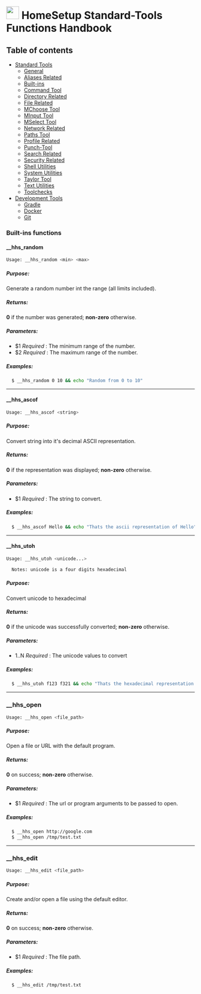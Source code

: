 # <img src="https://iili.io/HvtxC1S.png"  width="34" height="34"> HomeSetup Standard-Tools Functions Handbook

## Table of contents

<!-- toc -->
- [Standard Tools](../../functions.md#standard-tools)
  * [General](general.md#general-functions)
  * [Aliases Related](aliases-related.md#aliases-related-functions)
  * [Built-ins](built-ins.md#built-ins-functions)
  * [Command Tool](command-tool.md#command-tool)
  * [Directory Related](directory-related.md#directory-related-functions)
  * [File Related](file-related.md#file-related-functions)
  * [MChoose Tool](mchoose-tool.md#mchoose-tool)
  * [MInput Tool](minput-tool.md#minput-tool)
  * [MSelect Tool](mselect-tool.md#mselect-tool)
  * [Network Related](network-related.md#network-related-functions)
  * [Paths Tool](paths-tool.md#paths-tool)
  * [Profile Related](profile-related.md#profile-related-functions)
  * [Punch-Tool](punch-tool.md#punch-tool)
  * [Search Related](search-related.md#search-related-functions)
  * [Security Related](security-related.md#security-related-functions)
  * [Shell Utilities](shell-utilities.md#shell-utilities)
  * [System Utilities](system-utilities.md#system-utilities)
  * [Taylor Tool](taylor-tool.md#taylor-tool)
  * [Text Utilities](text-utilities.md#text-utilities)
  * [Toolchecks](toolchecks.md#tool-checks-functions)
- [Development Tools](../../functions.md#development-tools)
  * [Gradle](../dev-tools/gradle-tools.md#gradle-functions)
  * [Docker](../dev-tools/docker-tools.md#docker-functions)
  * [Git](../dev-tools/git-tools.md#git-functions)
<!-- tocstop -->


### Built-ins functions

#### __hhs_random

```bash
Usage: __hhs_random <min> <max>
```

##### **Purpose**:

Generate a random number int the range <min> <max> (all limits included).

##### **Returns**:

**0** if the number was generated; **non-zero** otherwise.

##### **Parameters**: 

  - $1 _Required_ : The minimum range of the number.
  - $2 _Required_ : The maximum range of the number.

##### **Examples:**

```bash
  $ __hhs_random 0 10 && echo "Random from 0 to 10"
```


------
#### __hhs_ascof

```bash
Usage: __hhs_ascof <string>
```

##### **Purpose**:

Convert string into it's decimal ASCII representation.

##### **Returns**:

**0** if the representation was displayed; **non-zero** otherwise.

##### **Parameters**: 

  - $1 _Required_ : The string to convert.

##### **Examples:**

```bash
  $ __hhs_ascof Hello && echo "Thats the ascii representation of Hello"
```


------
#### __hhs_utoh

```bash
Usage: __hhs_utoh <unicode...>

  Notes: unicode is a four digits hexadecimal
```

##### **Purpose**:

Convert unicode to hexadecimal

##### **Returns**:

**0** if the unicode was successfully converted; **non-zero** otherwise.

##### **Parameters**: 

  - $1..$N _Required_ : The unicode values to convert

##### **Examples:**

```bash
  $ __hhs_utoh f123 f321 && echo "Thats the hexadecimal representation of the unicode valus f123 and f321"
```

------
### __hhs_open

```bash
Usage: __hhs_open <file_path>
```

##### **Purpose**:

Open a file or URL with the default program.

##### **Returns**:

**0** on success; **non-zero** otherwise.

##### **Parameters**: 

  - $1 _Required_ : The url or program arguments to be passed to open.

##### **Examples:**

```bash
  $ __hhs_open http://google.com
  $ __hhs_open /tmp/test.txt
```

------
### __hhs_edit

```bash
Usage: __hhs_edit <file_path>
```

##### **Purpose**:

Create and/or open a file using the default editor.

##### **Returns**:

**0** on success; **non-zero** otherwise.

##### **Parameters**: 

  - $1 _Required_ : The file path.

##### **Examples:**

```bash
  $ __hhs_edit /tmp/test.txt
```
